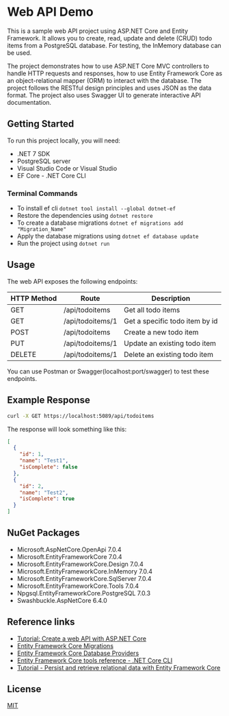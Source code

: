 

# Web API Demo

This is a sample web API project using ASP.NET Core and Entity Framework. It allows you to create, read, update and delete (CRUD) todo items from a PostgreSQL database. For testing, the InMemory database can be used.

The project demonstrates how to use ASP.NET Core MVC controllers to handle HTTP requests and responses, how to use Entity Framework Core as an object-relational mapper (ORM) to interact with the database.
The project follows the RESTful design principles and uses JSON as the data format. The project also uses Swagger UI to generate interactive API documentation.

## Getting Started

To run this project locally, you will need:

- .NET 7 SDK
- PostgreSQL server
- Visual Studio Code or Visual Studio
- EF Core - .NET Core CLI

### Terminal Commands

- To install ef cli `dotnet tool install --global dotnet-ef`
- Restore the dependencies using `dotnet restore`
- To create a database migrations `dotnet ef migrations add "Migration_Name"`
- Apply the database migrations using `dotnet ef database update`
- Run the project using `dotnet run`


## Usage

The web API exposes the following endpoints:

| HTTP Method | Route            | Description                      |
| ----------- | ---------------- | -------------------------------- |
| GET         | /api/todoitems   | Get all todo items               |
| GET         | /api/todoitems/1 | Get a specific todo item by id   |
| POST        | /api/todoitems   | Create a new todo item           |
| PUT         | /api/todoitems/1 | Update an existing todo item     |
| DELETE      | /api/todoitems/1 | Delete an existing todo item     |

You can use Postman or Swagger(localhost:port/swagger) to test these endpoints.

## Example Response

```bash
curl -X GET https://localhost:5089/api/todoitems
```

The response will look something like this:

```json
[
  {
    "id": 1,
    "name": "Test1",
    "isComplete": false
  },
  {
    "id": 2,
    "name": "Test2",
    "isComplete": true
  }
]
```

## NuGet Packages

- Microsoft.AspNetCore.OpenApi                 7.0.4       
- Microsoft.EntityFrameworkCore                7.0.4       
- Microsoft.EntityFrameworkCore.Design         7.0.4       
- Microsoft.EntityFrameworkCore.InMemory       7.0.4       
- Microsoft.EntityFrameworkCore.SqlServer      7.0.4        
- Microsoft.EntityFrameworkCore.Tools          7.0.4          
- Npgsql.EntityFrameworkCore.PostgreSQL        7.0.3          
- Swashbuckle.AspNetCore                       6.4.0        

## Reference links

- [Tutorial: Create a web API with ASP.NET Core](https://learn.microsoft.com/en-us/aspnet/core/tutorials/first-web-api?view=aspnetcore-7.0&tabs=visual-studio-code)
- [Entity Framework Core Migrations](https://learn.microsoft.com/en-us/ef/core/managing-schemas/migrations/?tabs=dotnet-core-cli)
- [Entity Framework Core Database Providers](https://learn.microsoft.com/en-us/ef/core/providers/?tabs=dotnet-core-cli)
- [Entity Framework Core tools reference - .NET Core CLI](https://learn.microsoft.com/en-us/ef/core/cli/dotnet)
- [Tutorial - Persist and retrieve relational data with Entity Framework Core](https://learn.microsoft.com/en-us/training/modules/persist-data-ef-core/)


## License

[MIT](https://github.com/seymenbahtiyar/Web_API_Demo/blob/main/LICENSE)


